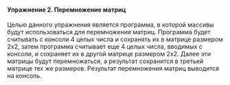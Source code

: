 #### Упражнение 2. Перемножение матриц

Целью данного упражнения является программа, в которой массивы будут использоваться для перемножения матриц. Программа будет считывать с консоли 4 целых числа и сохранять их в матрице размером 2х2, затем программа считывает еще 4 целых числа, вводимых с консоли, и сохраняет их в другой матрице размером 2х2. Далее эти матрицы будут перемножаться, а результат сохранится в третьей матрице тех же размеров. Результат перемножения матриц выводится на консоль.
